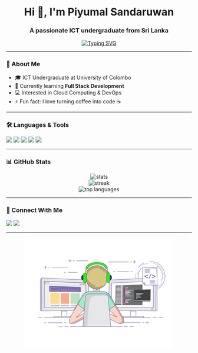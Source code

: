 <h1 align="center">Hi 👋, I'm Piyumal Sandaruwan</h1>
<h3 align="center">A passionate ICT undergraduate from Sri Lanka</h3>

<!-- Typing animation -->
<p align="center">
  <a href="https://github.com/YOUR_USERNAME">
    <img src="https://readme-typing-svg.demolab.com?font=Fira+Code&size=22&pause=1000&color=00F700&width=435&lines=ICT+Undergraduate;Full+Stack+Learner;Tech+Enthusiast" alt="Typing SVG" />
  </a>
</p>

---

### 🚀 About Me
- 🎓 ICT Undergraduate at University of Colombo
- 🌱 Currently learning **Full Stack Development**
- 💻 Interested in Cloud Computing & DevOps
- ⚡ Fun fact: I love turning coffee into code ☕

---

### 🛠 Languages & Tools
<p>
  <img src="https://img.shields.io/badge/html5-%23E34F26.svg?style=for-the-badge&logo=html5&logoColor=white" />
  <img src="https://img.shields.io/badge/css3-%231572B6.svg?style=for-the-badge&logo=css3&logoColor=white" />
  <img src="https://img.shields.io/badge/javascript-%23323330.svg?style=for-the-badge&logo=javascript&logoColor=%23F7DF1E" />
  <img src="https://img.shields.io/badge/node.js-6DA55F?style=for-the-badge&logo=node.js&logoColor=white" />
  <img src="https://img.shields.io/badge/react-%2320232a.svg?style=for-the-badge&logo=react&logoColor=%2361DAFB" />
</p>

---

### 📊 GitHub Stats
<p align="center">
  <img src="https://github-readme-stats.vercel.app/api?username=piyumal-sandaruwan&show_icons=true&theme=radical" alt="stats" />
  <br/>
  <img src="https://github-readme-streak-stats.herokuapp.com/?user=piyumal-sandaruwan&theme=radical" alt="streak" />
  <br/>
  <img src="https://github-readme-stats.vercel.app/api/top-langs/?username=piyumal-sandaruwan&layout=compact&theme=radical" alt="top languages" />
</p>

---



### 💬 Connect With Me
<p>
  <a href="https://linkedin.com/in/YOUR_LINKEDIN"><img src="https://img.shields.io/badge/-LinkedIn-blue?style=for-the-badge&logo=LinkedIn&logoColor=white" /></a>
  <a href="mailto:piyumalsandaruwanb@gmail.com"><img src="https://img.shields.io/badge/-Email-red?style=for-the-badge&logo=gmail&logoColor=white" /></a>
</p>

---

<p align="center">
  <img src="https://raw.githubusercontent.com/devSouvik/devSouvik/master/gif3.gif" width="400" alt="Coding Gif" />
</p>
